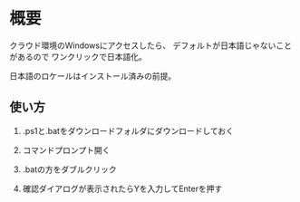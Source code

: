 # 概要

クラウド環境のWindowsにアクセスしたら、
デフォルトが日本語じゃないことがあるので
ワンクリックで日本語化。

日本語のロケールはインストール済みの前提。


## 使い方


1. .ps1と.batをダウンロードフォルダにダウンロードしておく


2. コマンドプロンプト開く

3. .batの方をダブルクリック

4. 確認ダイアログが表示されたらYを入力してEnterを押す




